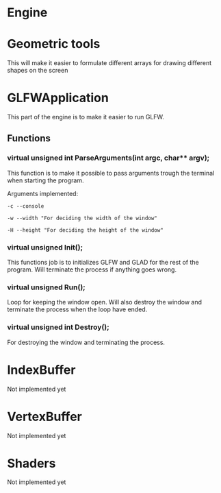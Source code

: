 # Engine

# Geometric tools
This will make it easier to formulate different arrays for drawing different shapes on the screen

# GLFWApplication
This part of the engine is to make it easier to run GLFW.

## Functions 

### virtual unsigned int ParseArguments(int argc, char** argv);
This function is to make it possible to pass arguments trough the terminal when starting the program.

Arguments implemented:
```
-c --console

-w --width "For deciding the width of the window"

-H --height "For deciding the height of the window"
```

### virtual unsigned Init();
This functions job is to initializes GLFW and GLAD for the rest of the program. Will terminate the process if anything goes wrong.

### virtual unsigned Run();
Loop for keeping the window open. Will also destroy the window and terminate the process when the loop have ended.

### virtual unsigned int Destroy();
For destroying the window and terminating the process.

# IndexBuffer
Not implemented yet

# VertexBuffer
Not implemented yet

# Shaders
Not implemented yet